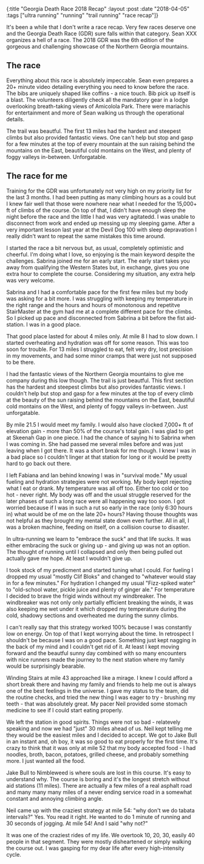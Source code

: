 {:title  "Georgia Death Race 2018 Recap"
 :layout :post
 :date   "2018-04-05"
 :tags   ["ultra running" "running" "trail running" "race recap"]}

It's been a while that I don't write a race recap. Very few races deserve one and the Georgia Death Race (GDR) sure falls within that category. Sean XXX organizes a hell of a race. The 2018 GDR was the 6th edition of the gorgeous and challenging showcase of the Northern Georgia mountains.

## The race

Everything about this race is absolutely impeccable. Sean even prepares a 20+ minute video detailing everything you need to know before the race. The bibs are uniquely shaped like coffins - a nice touch. Bib pick up itself is a blast. The volunteers diligently check all the mandatory gear in a lodge overlooking breath-taking views of Amicolola Park. There were mariachis for entertainment and more of Sean walking us through the operational details.

The trail was beautful. The first 13 miles had the hardest and steepest climbs but also provided fantastic views. One can't help but stop and gasp for a few minutes at the top of every mountain at the sun raising behind the mountains on the East, beautiful cold montains on the West, and plenty of foggy valleys in-between. Unforgatable.


## The race for me

Training for the GDR was unfortunately not very high on my priority list for the last 3 months. I had been putting as many climbing hours as a could but I knew fair well that those were nowhere near what I needed for the 15,000+ ft of climbs of the course. On top of that, I didn't have enough sleep the night before the race and the little I had was very agitatedd. I was unable to disconnect from work and ended up messing up my sleeping game. After a very important lesson last year at the Devil Dog 100 with sleep depravation I really didn't want to repeat the same mistakes this time around.

I started the race a bit nervous but, as usual, completely optimistic and cheerful. I'm doing what I love, so enjoying is the main keyword despite the challenges. Sabrina joined me for an early start. The early start takes you away from qualifying the Western States but, in exchange, gives you one extra hour to complete the course. Considering my situation, any extra help was very welcome.

Sabrina and I had a comfortable pace for the first few miles but my body was asking for a bit more. I was struggling with keeping my temperature in the right range and the hours and hours of monotonous and repetitve StairMaster at the gym had me at a complete different pace for the climbs. So I picked up pace and disconnected from Sabrina a bit before the fist aid-station. I was in a good place.

That good place lasted for about 4 miles only. At mile 8 I had to slow down. I started overheating and hydration was off for some reason. This was too soon for trouble. For 13 miles I struggled to eat, felt very dry, lost precision in my movements, and had some minor cramps that were just not supposed to be there.

I had the fantastic views of the Northern Georgia mountains to give me company during this low though. The trail is just beautful. This first section has the hardest and steepest climbs but also provides fantastic views. I couldn't help but stop and gasp for a few minutes at the top of every climb at the beauty of the sun raising behind the mountains on the East, beautiful cold montains on the West, and plenty of foggy valleys in-between. Just unforgatable.

By mile 21.5 I would meet my family. I would also have clocked 7,000+ ft of elevation gain - more than 50% of the course's total gain. I was glad to get at Skeenah Gap in one piece. I had the chance of saying hi to Sabrina when I was coming in. She had passed me several miles before and was just leaving when I got there. It was a short break for me though. I knew I was in a bad place so I couldn't linger at that station for long or it would be pretty hard to go back out there.

I left Fabiana and Ian behind knowing I was in "survival mode." My usual fueling and hydration strategies were not working. My body kept rejecting what I eat or drank. My temperature was all off too. Either too cold or too hot - never right. My body was off and the usual struggle reserved for the later phases of such a long race were all happening way too soon. I got worried because if I was in such a rut so early in the race (only 6:30 hours in) what would be of me on the late 20+ hours? Having thouse thoughts was not helpful as they brought my mental state down even further. All in all, I was a broken machine, feeding on itself, on a collision course to disaster.

In ultra-running we learn to "embrace the suck" and that life sucks. It was either embracing the suck or giving up - and giving up was not an option. The thought of running until I collapsed and only then being pulled out actually gave me hope. At least I wouldn't give up.

I took stock of my predicment and started tuning what I could. For fueling I dropped my usual "mostly Clif Bloks" and changed to "whatever would stay in for a few minutes." For hydration I changed my usual "Fizz-spiked water" to "old-school water, pickle juice and plenty of ginger ale." For temperature I decided to brave the frigid winds without my windbreaker. The windbreaker was not only only partially efficient breaking the winds, it was also keeping me wet under it which dropped my temperature during the cold, shadowy sections and overheated me during the sunny climbs.

I can't really say that this strategy worked 100% because I was constantly low on energy. On top of that I kept worrying about the time. In retrospect I shouldn't be because I was on a good pace. Something just kept nagging in the back of my mind and I couldn't get rid of it. At least I kept moving forward and the beautful sunny day combined with so many encounters with nice runners made the journey to the next station where my family would be surprisingly bearable.

Winding Stairs at mile 43 approached like a mirage. I knew I could afford a short break there and having my family and friends to help me out is always one of the best feelings in the universe. I gave my status to the team, did the routine checks, and tried the new thing I was eager to try - brushing my teeth - that was absolutely great. My pacer Neil provided some stomach medicine to see if I could start eating properly.

We left the station in good spirits. Things were not so bad - relatevely speaking and now we had "just" 30 miles ahead of us. Neil kept telling me they would be the easiest miles and I decided to accept. We got to Jake Bull in an instant and, oh boy, it was so good to eat properly for the first time. It's crazy to think that it was only at mile 52 that my body accepted food - I had noodles, broth, bacon, potatoes, grilled cheese, and probably something more. I just wanted all the food.

Jake Bull to Nimbleweed is where souls are lost in this course. It's easy to understand why. The course is boring and it's the longest stretch without aid stations (11 miles). There are actually a few miles of a real asphalt road and many many many miles of a never ending service road in a somewhat constant and annoying climbing angle.

Neil came up with the craziest strategy at mile 54: "why don't we do tabata intervals?" Yes. You read it right. He wanted to do 1 minute of running and 30 seconds of jogging. At mile 54! And I said "why not?"

It was one of the craziest rides of my life. We overtook 10, 20, 30, easily 40 people in that segment. They were mostly disheartened or simply walking the course out. I was gasping for my dear life after every high-intensity cycle.
